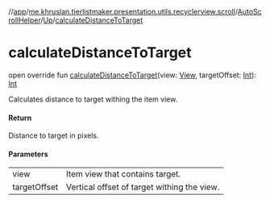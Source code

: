 //[app](../../../../index.md)/[me.khruslan.tierlistmaker.presentation.utils.recyclerview.scroll](../../index.md)/[AutoScrollHelper](../index.md)/[Up](index.md)/[calculateDistanceToTarget](calculate-distance-to-target.md)

# calculateDistanceToTarget

open override fun [calculateDistanceToTarget](calculate-distance-to-target.md)(view: [View](https://developer.android.com/reference/kotlin/android/view/View.html), targetOffset: [Int](https://kotlinlang.org/api/latest/jvm/stdlib/kotlin/-int/index.html)): [Int](https://kotlinlang.org/api/latest/jvm/stdlib/kotlin/-int/index.html)

Calculates distance to target withing the item view.

#### Return

Distance to target in pixels.

#### Parameters

| | |
|---|---|
| view | Item view that contains target. |
| targetOffset | Vertical offset of target withing the view. |
